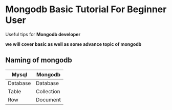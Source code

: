 # Mongodb Basic Tutorial For Beginner User

Useful tips for **Mongodb developer**

**we will cover basic as well as some advance topic of mongodb**

## Naming of mongodb

|Mysql | Mongodb|
|--------|---------|
| Database  |Database |
| Table     |Collection |
|Row        |Document   |

